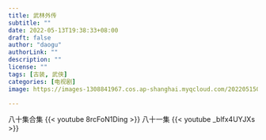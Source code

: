 ```yaml
---
title: 武林外传
subtitle: ""
date: 2022-05-13T19:38:33+08:00
draft: false
author: "daogu"
authorLink: ""
description: "" 
license: ""
tags: [古装, 武侠]
categories: [电视剧]
image: https://images-1308841967.cos.ap-shanghai.myqcloud.com/202205150100349.avif

---
```


八十集合集
{{< youtube 8rcFoN1Ding >}}
八十一集
{{< youtube _blfx4UYJXs >}}